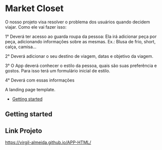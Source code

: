 # Market Closet

O nosso projeto visa resolver o problema dos usuários quando decidem viajar.
Como ele vai fazer isso:

1° Deverá ter acesso ao guarda roupa da pessoa:
	Ela irá adicionar peça por peça, adicionando informações sobre as mesmas. Ex.: Blusa de frio, short, calça, camisa...
 
2° Deverá adicionar o seu destino de viagem, datas e objetivo da viagem.

3° O App deverá conhecer o estilo da pessoa, quais são suas preferência e gostos. 
	Para isso terá um formulário inicial de estilo.

4° Deverá com essas informações 

A landing page template.

* [Getting started](#getting-started)

## Getting started


## Link Projeto

https://virgil-almeida.github.io/APP-HTML/
